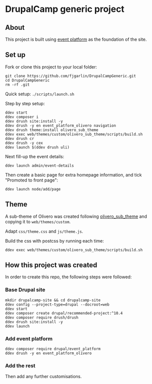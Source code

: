 # DrupalCamp generic project

## About

This project is built using [event platform](https://www.drupal.org/project/event_platform) as the foundation of the site.

## Set up

Fork or clone this project to your local folder:
```
git clone https://github.com/fjgarlin/DrupalCampGeneric.git
cd DrupalCampGeneric
rm -rf .git
```

Quick setup: `./scripts/launch.sh`

Step by step setup:
```
ddev start
ddev composer i
ddev drush site:install -y
ddev drush -y en event_platform_olivero navigation
ddev drush theme:install olivero_sub_theme
ddev exec web/themes/custom/olivero_sub_theme/scripts/build.sh
ddev drush cr
ddev drush -y cex
ddev launch $(ddev drush uli)
```

Next fill-up the event details:
```
ddev launch admin/event-details
```

Then create a basic page for extra homepage information, and tick "Promoted to front page":
```
ddev launch node/add/page
```

## Theme
A sub-theme of Olivero was created following [olivero_sub_theme](https://github.com/mogtofu33/olivero_sub_theme) and copying it to `web/themes/custom`.

Adapt `css/theme.css` and `js/theme.js`.

Build the css with postcss by running each time:
```
ddev exec web/themes/custom/olivero_sub_theme/scripts/build.sh
```

## How this project was created
In order to create this repo, the following steps were followed:

### Base Drupal site
```
mkdir drupalcamp-site && cd drupalcamp-site
ddev config --project-type=drupal --docroot=web
ddev start
ddev composer create drupal/recommended-project:^10.4
ddev composer require drush/drush
ddev drush site:install -y
ddev launch
```

### Add event platform
```
ddev composer require drupal/event_platform
ddev drush -y en event_platform_olivero
```

### Add the rest
Then add any further customisations.
